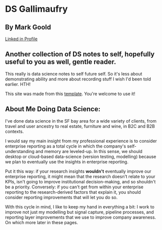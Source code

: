 
# DS Gallimaufry

## By Mark Goold

[Linked in Profile](https://www.linkedin.com/in/markwgoold/)

## Another collection of DS notes to self, hopefully useful to you as well, gentle reader.

This really is data science notes to self future self. So it's less about demonstrating ability and more about recording stuff I wish I'd been told earlier.  HTH!

This site was made from this [template](https://github.com/mgoold/ds_template).  You're welcome to use it!

## About Me Doing Data Science:

I've done data science in the SF bay area for a wide variety of clients, from travel and user ancestry to real estate, furniture and wine, in B2C and B2B contexts.  

I would say my main insight from my professional experience is to consider enterprise reporting as a total cycle in which the company's self-understanding and memory are leveled-up.  In this sense, we should desktop or cloud-based data-science (version testing, modelling) because we plan to eventually use the insights in enterprise reporting. 

Put it this way: if your research insights **wouldn't** eventually improve our enterprise reporting, it might mean that the research doesn't relate to your KPIs, isn't going to improve institutional decision-making, and so shouldn't be a priority.  Conversely: if you can't get from within your enterprise reporting to the research-derived factors that explain it, you should consider reporting improvements that will let you do so.

With this cycle in mind, I like to keep my hand in everything a bit: I work to improve not just my modelling but signal capture, pipeline processes, and reporting layer improvements that we use to improve company awareness.  On which more later in these pages.


